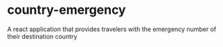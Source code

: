 # country-emergency
A react application that provides travelers with the emergency number of their destination country
